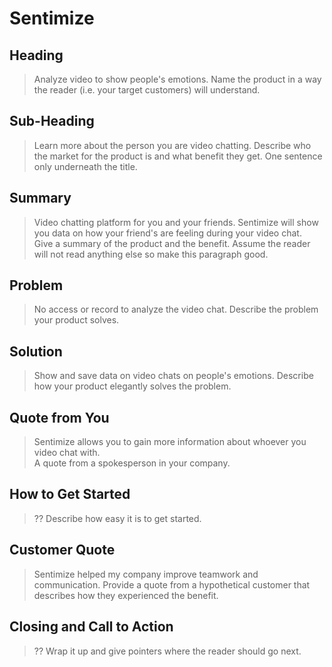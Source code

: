 # Sentimize #

<!-- 
> This material was originally posted [here](http://www.quora.com/What-is-Amazons-approach-to-product-development-and-product-management). It is reproduced here for posterities sake.

There is an approach called "working backwards" that is widely used at Amazon. They work backwards from the customer, rather than starting with an idea for a product and trying to bolt customers onto it. While working backwards can be applied to any specific product decision, using this approach is especially important when developing new products or features.

For new initiatives a product manager typically starts by writing an internal press release announcing the finished product. The target audience for the press release is the new/updated product's customers, which can be retail customers or internal users of a tool or technology. Internal press releases are centered around the customer problem, how current solutions (internal or external) fail, and how the new product will blow away existing solutions.

If the benefits listed don't sound very interesting or exciting to customers, then perhaps they're not (and shouldn't be built). Instead, the product manager should keep iterating on the press release until they've come up with benefits that actually sound like benefits. Iterating on a press release is a lot less expensive than iterating on the product itself (and quicker!).

If the press release is more than a page and a half, it is probably too long. Keep it simple. 3-4 sentences for most paragraphs. Cut out the fat. Don't make it into a spec. You can accompany the press release with a FAQ that answers all of the other business or execution questions so the press release can stay focused on what the customer gets. My rule of thumb is that if the press release is hard to write, then the product is probably going to suck. Keep working at it until the outline for each paragraph flows. 

Oh, and I also like to write press-releases in what I call "Oprah-speak" for mainstream consumer products. Imagine you're sitting on Oprah's couch and have just explained the product to her, and then you listen as she explains it to her audience. That's "Oprah-speak", not "Geek-speak".

Once the project moves into development, the press release can be used as a touchstone; a guiding light. The product team can ask themselves, "Are we building what is in the press release?" If they find they're spending time building things that aren't in the press release (overbuilding), they need to ask themselves why. This keeps product development focused on achieving the customer benefits and not building extraneous stuff that takes longer to build, takes resources to maintain, and doesn't provide real customer benefit (at least not enough to warrant inclusion in the press release).
 -->
 
## Heading ##
  > Analyze video to show people's emotions.
  Name the product in a way the reader (i.e. your target customers) will understand.

## Sub-Heading ##
  > Learn more about the person you are video chatting.
  Describe who the market for the product is and what benefit they get. One sentence only underneath the title.

## Summary ##
  > Video chatting platform for you and your friends. Sentimize will show you data on how your friend's are feeling during your video chat.  
  Give a summary of the product and the benefit. Assume the reader will not read anything else so make this paragraph good.

## Problem ##
  > No access or record to analyze the video chat. 
  Describe the problem your product solves.

## Solution ##
  > Show and save data on video chats on people's emotions.
  Describe how your product elegantly solves the problem.

## Quote from You ##
  > Sentimize allows you to gain more information about whoever you video chat with.  
  A quote from a spokesperson in your company.

## How to Get Started ##
  > ??
  Describe how easy it is to get started.

## Customer Quote ##
  > Sentimize helped my company improve teamwork and communication.
  Provide a quote from a hypothetical customer that describes how they experienced the benefit.

## Closing and Call to Action ##
  > ?? 
  Wrap it up and give pointers where the reader should go next.
